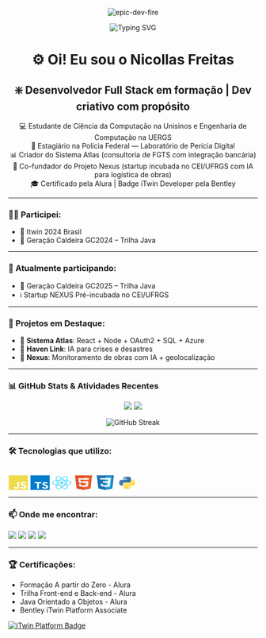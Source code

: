 <p align="center">
  <img src="https://media.giphy.com/media/L8K62iTDkzGX6/giphy.gif" width="300" alt="epic-dev-fire" />
</p>

<p align="center">
  <img src="https://readme-typing-svg.demolab.com?font=Fira+Code&pause=1000&center=true&width=500&lines=🔥+Criando+sistemas+que+inspiram...;🚀+Liderando+projetos+com+propósito;🔐+Estagiando+na+Polícia+Federal;💡+Co-fundando+uma+startup+tech!" alt="Typing SVG" />
</p>

<h1 align="center">⚙️ Oi! Eu sou o Nicollas Freitas</h1>
<h2 align="center">❇️ Desenvolvedor Full Stack em formação | Dev criativo com propósito</h2>

<p align="center">
💻 Estudante de Ciência da Computação na Unisinos e Engenharia de Computação na UERGS<br>
🔐 Estagiário na Polícia Federal — Laboratório de Perícia Digital<br>
📊 Criador do Sistema Atlas (consultoria de FGTS com integração bancária)<br>
🚀 Co-fundador do Projeto Nexus (startup incubada no CEI/UFRGS com IA para logística de obras)<br>
🎓 Certificado pela Alura | Badge iTwin Developer pela Bentley
</p>

---

### 🫶🏻 Participei:
- 🛜 Itwin 2024 Brasil
- 💜 Geração Caldeira GC2024 – Trilha Java

---

### 🧠 Atualmente participando:
- 💜 Geração Caldeira GC2025 – Trilha Java  
- ℹ️ Startup NEXUS Pré-incubada no CEI/UFRGS

---

### 📂 Projetos em Destaque:
- 🔧 **Sistema Atlas**: React + Node + OAuth2 + SQL + Azure  
- 🧠 **Haven Link**: IA para crises e desastres  
- 📍 **Nexus**: Monitoramento de obras com IA + geolocalização

---

### 📊 GitHub Stats & Atividades Recentes

<p align="center">
  <img width="48%" src="https://github-readme-stats.vercel.app/api?username=Mit0lenda&show_icons=true&theme=default" />
  <img width="48%" src="https://github-readme-stats.vercel.app/api/top-langs/?username=Mit0lenda&layout=compact" />
</p>
<p align="center">
  <img src="https://github-readme-streak-stats.herokuapp.com/?user=Mit0lenda&theme=default" alt="GitHub Streak" />
</p>

---

### 🛠️ Tecnologias que utilizo:
<div style="display: inline_block"><br>
  <img align="center" alt="Nico-Js" height="30" width="40" src="https://raw.githubusercontent.com/devicons/devicon/master/icons/javascript/javascript-plain.svg">
  <img align="center" alt="Nico-Ts" height="30" width="40" src="https://raw.githubusercontent.com/devicons/devicon/master/icons/typescript/typescript-plain.svg">
  <img align="center" alt="Nico-React" height="30" width="40" src="https://raw.githubusercontent.com/devicons/devicon/master/icons/react/react-original.svg">
  <img align="center" alt="Nico-HTML" height="30" width="40" src="https://raw.githubusercontent.com/devicons/devicon/master/icons/html5/html5-original.svg">
  <img align="center" alt="Nico-CSS" height="30" width="40" src="https://raw.githubusercontent.com/devicons/devicon/master/icons/css3/css3-original.svg">
  <img align="center" alt="Nico-Python" height="30" width="40" src="https://raw.githubusercontent.com/devicons/devicon/master/icons/python/python-original.svg">
</div>

---

### 📫 Onde me encontrar:

<div> 
  <a href="https://instagram.com/nicollasde" target="_blank"><img src="https://img.shields.io/badge/-Instagram-%23E4405F?style=for-the-badge&logo=instagram&logoColor=white"></a>
  <a href="https://discord.gg/yWnbtyBVch" target="_blank"><img src="https://img.shields.io/badge/Discord-7289DA?style=for-the-badge&logo=discord&logoColor=white"></a> 
  <a href="mailto:nideoliveirafreitas@gmail.com"><img src="https://img.shields.io/badge/-Gmail-%23333?style=for-the-badge&logo=gmail&logoColor=white"></a>
  <a href="https://www.linkedin.com/in/nicollasde" target="_blank"><img src="https://img.shields.io/badge/-LinkedIn-%230077B5?style=for-the-badge&logo=linkedin&logoColor=white"></a> 
</div>

---

### 🏆 Certificações:
- Formação A partir do Zero - Alura  
- Trilha Front-end e Back-end - Alura  
- Java Orientado a Objetos - Alura  
- Bentley iTwin Platform Associate  

<div align="left">
  <a href="https://www.credly.com/badges/ce93320e-12ef-49f1-81b8-d3612860fb4e/public_url" target="_blank">
    <img src="https://github.com/Mit0lenda/Mit0lenda/assets/113867356/bfd21a80-fa54-4059-87ac-475dfeba0d03" width="150px" alt="iTwin Platform Badge">
  </a>
</div>
